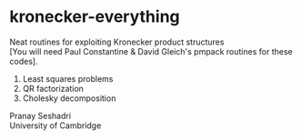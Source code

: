 # kronecker-everything
Neat routines for exploiting Kronecker product structures <br>
[You will need Paul Constantine & David Gleich's pmpack routines for these codes].
<br>
1. Least squares problems
2. QR factorization 
3. Cholesky decomposition


Pranay Seshadri <br>
University of Cambridge
